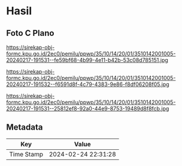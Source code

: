 # Hasil

## Foto C Plano

https://sirekap-obj-formc.kpu.go.id/2ec0/pemilu/ppwp/35/10/14/20/01/3510142001005-20240217-191531--fe59bf68-4b99-4e11-b42b-53c08d785151.jpg

https://sirekap-obj-formc.kpu.go.id/2ec0/pemilu/ppwp/35/10/14/20/01/3510142001005-20240217-191532--f6591d8f-4c79-4383-9e86-f8df06208f05.jpg

https://sirekap-obj-formc.kpu.go.id/2ec0/pemilu/ppwp/35/10/14/20/01/3510142001005-20240217-191531--25812ef8-92a0-44e9-8753-19489d8f8fcb.jpg


## Metadata

| Key        | Value               |
| ---------- | ------------------- |
| Time Stamp | 2024-02-24 22:31:28 |



